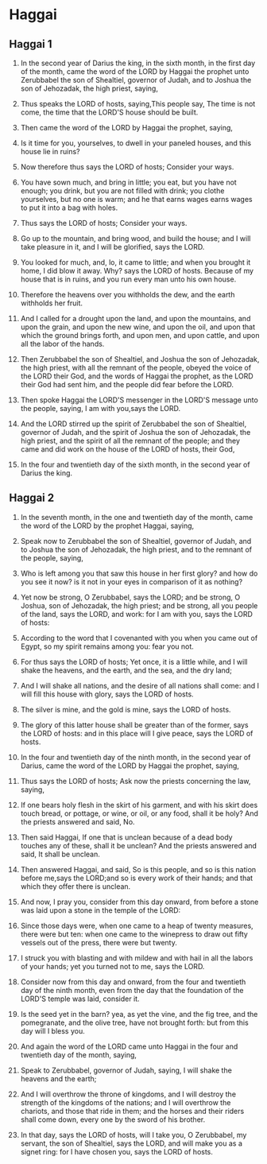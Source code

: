 # Haggai

## Haggai 1

1. In the second year of Darius the king, in the sixth month, in the first day of the month, came the word of the LORD by Haggai the prophet unto Zerubbabel the son of Shealtiel, governor of Judah, and to Joshua the son of Jehozadak, the high priest, saying,

2. Thus speaks the LORD of hosts, saying,This people say, The time is not come, the time that the LORD'S house should be built.

3. Then came the word of the LORD by Haggai the prophet, saying,

4. Is it time for you, yourselves, to dwell in your paneled houses, and this house lie in ruins?

5. Now therefore thus says the LORD of hosts; Consider your ways.

6. You have sown much, and bring in little; you eat, but you have not enough; you drink, but you are not filled with drink; you clothe yourselves, but no one is warm; and he that earns wages earns wages to put it into a bag with holes.

7. Thus says the LORD of hosts; Consider your ways.

8. Go up to the mountain, and bring wood, and build the house; and I will take pleasure in it, and I will be glorified, says the LORD.

9. You looked for much, and, lo, it came to little; and when you brought it home, I did blow it away. Why? says the LORD of hosts. Because of my house that is in ruins, and you run every man unto his own house.

10. Therefore the heavens over you withholds the dew, and the earth withholds her fruit.

11. And I called for a drought upon the land, and upon the mountains, and upon the grain, and upon the new wine, and upon the oil, and upon that which the ground brings forth, and upon men, and upon cattle, and upon all the labor of the hands.

12. Then Zerubbabel the son of Shealtiel, and Joshua the son of Jehozadak, the high priest, with all the remnant of the people, obeyed the voice of the LORD their God, and the words of Haggai the prophet, as the LORD their God had sent him, and the people did fear before the LORD.

13. Then spoke Haggai the LORD'S messenger in the LORD'S message unto the people, saying, I am with you,says the LORD.

14. And the LORD stirred up the spirit of Zerubbabel the son of Shealtiel, governor of Judah, and the spirit of Joshua the son of Jehozadak, the high priest, and the spirit of all the remnant of the people; and they came and did work on the house of the LORD of hosts, their God,

15. In the four and twentieth day of the sixth month, in the second year of Darius the king.

## Haggai 2

1. In the seventh month, in the one and twentieth day of the month, came the word of the LORD by the prophet Haggai, saying,

2. Speak now to Zerubbabel the son of Shealtiel, governor of Judah, and to Joshua the son of Jehozadak, the high priest, and to the remnant of the people, saying,

3. Who is left among you that saw this house in her first glory? and how do you see it now? is it not in your eyes in comparison of it as nothing?

4. Yet now be strong, O Zerubbabel, says the LORD; and be strong, O Joshua, son of Jehozadak, the high priest; and be strong, all you people of the land, says the LORD, and work: for I am with you, says the LORD of hosts:

5. According to the word that I covenanted with you when you came out of Egypt, so my spirit remains among you: fear you not.

6. For thus says the LORD of hosts; Yet once, it is a little while, and I will shake the heavens, and the earth, and the sea, and the dry land;

7. And I will shake all nations, and the desire of all nations shall come: and I will fill this house with glory, says the LORD of hosts.

8. The silver is mine, and the gold is mine, says the LORD of hosts.

9. The glory of this latter house shall be greater than of the former, says the LORD of hosts: and in this place will I give peace, says the LORD of hosts.

10. In the four and twentieth day of the ninth month, in the second year of Darius, came the word of the LORD by Haggai the prophet, saying,

11. Thus says the LORD of hosts; Ask now the priests concerning the law, saying,

12. If one bears holy flesh in the skirt of his garment, and with his skirt does touch bread, or pottage, or wine, or oil, or any food, shall it be holy? And the priests answered and said, No.

13. Then said Haggai, If one that is unclean because of a dead body touches any of these, shall it be unclean? And the priests answered and said, It shall be unclean.

14. Then answered Haggai, and said, So is this people, and so is this nation before me,says the LORD;and so is every work of their hands; and that which they offer there is unclean.

15. And now, I pray you, consider from this day onward, from before a stone was laid upon a stone in the temple of the LORD:

16. Since those days were, when one came to a heap of twenty measures, there were but ten: when one came to the winepress to draw out fifty vessels out of the press, there were but twenty.

17. I struck you with blasting and with mildew and with hail in all the labors of your hands; yet you turned not to me, says the LORD.

18. Consider now from this day and onward, from the four and twentieth day of the ninth month, even from the day that the foundation of the LORD'S temple was laid, consider it.

19. Is the seed yet in the barn? yea, as yet the vine, and the fig tree, and the pomegranate, and the olive tree, have not brought forth: but from this day will I bless you.

20. And again the word of the LORD came unto Haggai in the four and twentieth day of the month, saying,

21. Speak to Zerubbabel, governor of Judah, saying, I will shake the heavens and the earth;

22. And I will overthrow the throne of kingdoms, and I will destroy the strength of the kingdoms of the nations; and I will overthrow the chariots, and those that ride in them; and the horses and their riders shall come down, every one by the sword of his brother.

23. In that day, says the LORD of hosts, will I take you, O Zerubbabel, my servant, the son of Shealtiel, says the LORD, and will make you as a signet ring: for I have chosen you, says the LORD of hosts.

